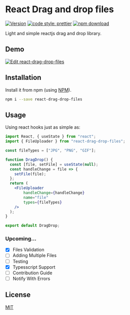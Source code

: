 # React Drag and drop files


[![Version](http://img.shields.io/npm/v/react-drag-drop-files.svg)](https://www.npmjs.org/package/react-drag-drop-files) [![code style: prettier](https://img.shields.io/badge/code_style-prettier-ff69b4.svg)](https://github.com/prettier/prettier) [![npm download][download-image]][download-url] 

[download-image]: https://img.shields.io/npm/dm/react-drag-drop-files.svg?style=flat-square
[download-url]: https://npmjs.org/package/react-drag-drop-files


Light and simple reactjs drag and drop library.


## Demo

[![Edit react-drag-drop-files](https://codesandbox.io/static/img/play-codesandbox.svg)](https://codesandbox.io/s/react-drag-drop-files-sghbp)
## Installation
Install it from npm (using [NPM](http://webpack.github.io/)).

```bash
npm i --save react-drag-drop-files
```


## Usage
Using react hooks just as simple as:

```jsx static
import React, { useState } from "react";
import { FileUploader } from "react-drag-drop-files";

const fileTypes = ["JPG", "PNG", "GIF"];

function DragDrop() {
  const [file, setFile] = useState(null);
  const handleChange = file => {
    setFile(file);
  };
  return (
    <FileUploader 
        handleChange={handleChange} 
        name="file" 
        types={fileTypes} 
    />
  );
}

export default DragDrop;
```
### Upcoming...

- [X] Files Validation
- [ ] Adding Multiple Files
- [ ] Testing
- [X] Typesscript Support
- [ ] Contribution Guide
- [ ] Notify With Errors
## License
[MIT](https://choosealicense.com/licenses/mit/)